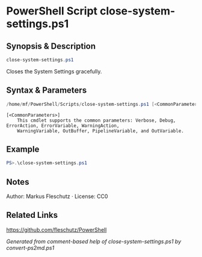 # PowerShell Script close-system-settings.ps1

## Synopsis & Description
```powershell
close-system-settings.ps1
```

Closes the System Settings gracefully.

## Syntax & Parameters
```powershell
/home/mf/PowerShell/Scripts/close-system-settings.ps1 [<CommonParameters>]
```

```
[<CommonParameters>]
    This cmdlet supports the common parameters: Verbose, Debug, ErrorAction, ErrorVariable, WarningAction, 
    WarningVariable, OutBuffer, PipelineVariable, and OutVariable.
```

## Example
```powershell
PS>.\close-system-settings.ps1
```


## Notes
Author: Markus Fleschutz · License: CC0

## Related Links
https://github.com/fleschutz/PowerShell

*Generated from comment-based help of close-system-settings.ps1 by convert-ps2md.ps1*
